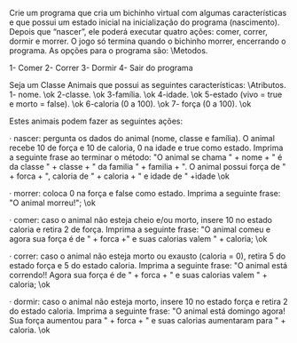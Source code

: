 Crie um programa que cria um bichinho virtual com algumas características e que possui um estado inicial na inicialização do programa (nascimento). Depois que “nascer”, ele poderá executar quatro ações: comer, correr, dormir e morrer. O jogo só termina quando o bichinho morrer, encerrando o programa. As opções para o programa são: \Metodos.

1- Comer 2- Correr 3- Dormir 4- Sair do programa

Seja um Classe Animais que possui as seguintes características: \Atributos.
1- nome. \ok 2-classe. \ok 3-família. \ok 4-idade. \ok 5-estado (vivo = true e morto = false). \ok 6-caloria (0 a 100). \ok 7- força (0 a 100). \ok

Estes animais podem fazer as seguintes ações:

· nascer: pergunta os dados do animal (nome, classe e família). O animal recebe 10 de força e 10 de caloria, 0 na idade e true como estado. Imprima a seguinte frase ao terminar o método: "O animal se chama " + nome + " é da classe " + classe + " da familia " + familia + ". O animal possui força de " + forca + ", caloria de " + caloria + " e idade de " +idade \ok

· morrer: coloca 0 na força e false como estado. Imprima a seguinte frase: "O animal morreu!"; \ok

· comer: caso o animal não esteja cheio e/ou morto, insere 10 no estado caloria e retira 2 de força. Imprima a seguinte frase: "O animal comeu e agora sua força é de " + forca +" e suas calorias valem " + caloria; \ok

· correr: caso o animal não esteja morto ou exausto (caloria = 0), retira 5 do estado força e 5 do estado caloria. Imprima a seguinte frase: "O animal está correndo!! Agora sua força é de " + forca + " e suas calorias valem " + caloria; \ok

· dormir: caso o animal não esteja morto, insere 10 no estado força e retira 2 do estado caloria. Imprima a seguinte frase: "O animal está domingo agora! Sua força aumentou para " + forca + " e suas calorias aumentaram para " + caloria. \ok